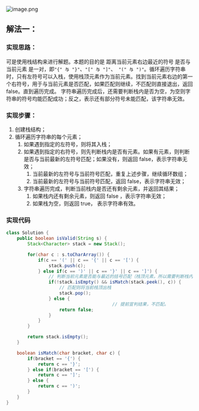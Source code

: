 ![image.png](https://cdn.nlark.com/yuque/0/2024/png/27354749/1722216798980-0f32673a-6fa9-44b7-b5a0-d44f10f47e5f.png#averageHue=%23f9f9f9&clientId=u0628c9fa-f90d-4&from=paste&height=578&id=u83094756&originHeight=1272&originWidth=1176&originalType=binary&ratio=2.200000047683716&rotation=0&showTitle=false&size=124978&status=done&style=none&taskId=u560591e2-5eb5-4040-a17a-f9d0ece2e9e&title=&width=534.545442959494)
## 解法一：
### 实现思路：
可是使用栈结构来进行解题。本题的目的是 距离当前元素右边最近的符号 是否与 当前元素 是一对，即` "{" 与 "}" `、` "[" 与 "]" `、` "(" 与 ")"`。循环遍历字符串时，只有左符号可以入栈，使用栈顶元素作为当前元素。找到当前元素右边的第一个右符号，用于与当前元素是否匹配，如果匹配则继续，不匹配则直接退出，返回 false。直到遍历完成。
字符串遍历完成后，还需要判断栈内是否为空，为空则字符串的符号均能匹配成功；反之，表示还有部分符号未能匹配，该字符串无效。
### 实现步骤：

1. 创建栈结构；
2. 循环遍历字符串的每个元素；
   1. 如果遇到指定的左符号，则将其入栈；
   2. 如果遇到指定的右符号，则先判断栈内是否有元素。如果有元素，则判断是否与当前最新的左符号匹配；如果没有，则返回 false，表示字符串无效；
      1. 当前最新的左符号与当前符号匹配，重复上述步骤，继续循环数组；
      2. 当前最新的左符号与当前符号匹配，返回 false，表示字符串无效；
   3. 字符串遍历完成，判断当前栈内是否还有剩余元素，并返回其结果；
      1. 如果栈内还有剩余元素，则返回 false ，表示字符串无效；
      2. 如果栈为空，则返回 true， 表示字符串有效。
### 实现代码
```java
class Solution {
    public boolean isValid(String s) {
        Stack<Character> stack = new Stack();

        for(char c : s.toCharArray()) {
            if(c == '(' || c == '{' || c == '[') {
                stack.push(c);
            } else if(c == ')' || c == '}' || c == ']') {
                // 判断当前元素是否能与最近的括号匹配（栈顶元素，所以需要判断栈内是否有元素）
                if(!stack.isEmpty() && isMatch(stack.peek(), c)) {
                    // 匹配则将当前栈顶出栈
                    stack.pop();
                } else {
										// 提前宣判结果，不匹配。
                    return false;
                }
            }
        }

        return stack.isEmpty();
    }

    boolean isMatch(char bracket, char c) {
        if(bracket == '{') {
            return c == '}';
        } else if(bracket == '[') {
            return c == ']';
        } else {
            return c == ')';
        }
    }
}
```

